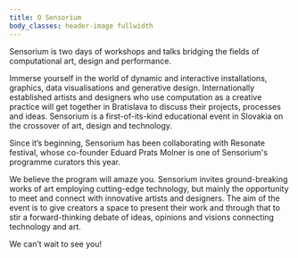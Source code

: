 ```yaml
---
title: O Sensorium
body_classes: header-image fullwidth
---
```


<div class="f3 f2-ns">
Sensorium is two days of workshops and talks bridging the fields of computational art, design and performance.
</div>

Immerse yourself in the world of dynamic and interactive installations, graphics, data visualisations and generative design. Internationally established artists and designers who use computation as a creative practice will get together in Bratislava to discuss their projects, processes and ideas. Sensorium is a first-of-its-kind educational event in Slovakia on the crossover of art, design and technology.

Since it’s beginning, Sensorium has been collaborating with Resonate festival, whose co-founder Eduard Prats Molner is one of Sensorium's programme curators this year.

We believe the program will amaze you. Sensorium invites ground-breaking works of art employing cutting-edge technology, but mainly the opportunity to meet and connect with innovative artists and designers. The aim of the event is to give creators a space to present their work and through that to stir a forward-thinking debate of ideas, opinions and visions connecting technology and art.

We can’t wait to see you!

